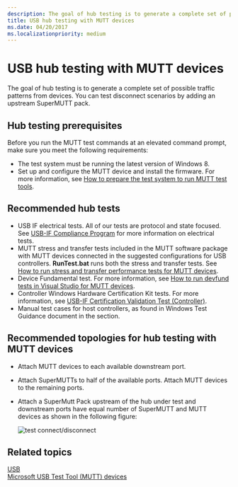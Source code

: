 ```yaml
---
description: The goal of hub testing is to generate a complete set of possible traffic patterns from devices. You can test disconnect scenarios by adding an upstream SuperMUTT pack.
title: USB hub testing with MUTT devices
ms.date: 04/20/2017
ms.localizationpriority: medium
---
```


# USB hub testing with MUTT devices


The goal of hub testing is to generate a complete set of possible traffic patterns from devices. You can test disconnect scenarios by adding an upstream SuperMUTT pack.

## Hub testing prerequisites


Before you run the MUTT test commands at an elevated command prompt, make sure you meet the following requirements:

-   The test system must be running the latest version of Windows 8.
-   Set up and configure the MUTT device and install the firmware. For more information, see [How to prepare the test system to run MUTT test tools](mutt-testing-options.md).

## Recommended hub tests


-   USB IF electrical tests. All of our tests are protocol and state focused. See [USB-IF Compliance Program](https://www.usb.org/compliance) for more information on electrical tests.
-   MUTT stress and transfer tests included in the MUTT software package with MUTT devices connected in the suggested configurations for USB controllers. **RunTest.bat** runs both the stress and transfer tests. See [How to run stress and transfer performance tests for MUTT devices](how-to-run-stress-and-transfer-and-super-mutt-performance-tests-for-mutt-devices.md).
-   Device Fundamental test. For more information, see [How to run devfund tests in Visual Studio for MUTT devices](how-to-run-device-fundamental-tests-in-visual-studio-for-connected-mutt-devices.md).
-   Controller Windows Hardware Certification Kit tests. For more information, see [USB-IF Certification Validation Test (Controller)](/previous-versions/windows/hardware/hck/jj124634(v=vs.85)).
-   Manual test cases for host controllers, as found in Windows Test Guidance document in the section.

## Recommended topologies for hub testing with MUTT devices


-   Attach MUTT devices to each available downstream port.
-   Attach SuperMUTTs to half of the available ports. Attach MUTT devices to the remaining ports.
-   Attach a SuperMutt Pack upstream of the hub under test and downstream ports have equal number of SuperMUTT and MUTT devices as shown in the following figure:

    ![test connect/disconnect](images/fig14-topology-connect-disconnect.png)

## Related topics
[USB](../index.yml)  
[Microsoft USB Test Tool (MUTT) devices](microsoft-usb-test-tool--mutt--devices.md)